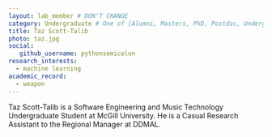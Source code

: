 ```yaml
---
layout: lab_member # DON'T CHANGE
category: Undergraduate # One of [Alumni, Masters, PhD, Postdoc, Undergraduate]
title: Taz Scott-Talib
photo: taz.jpg
social:
   github_username: pythonsemicolon    
research_interests:
  - machine learning
academic_record:
  - weapon
---
```

Taz Scott-Talib is a Software Engineering and Music Technology Undergraduate Student at McGill University. He is a Casual Research Assistant to the Regional Manager at DDMAL.